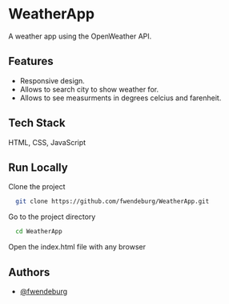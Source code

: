 # WeatherApp
A weather app using the OpenWeather API.

## Features
- Responsive design.
- Allows to search city to show weather for.
- Allows to see measurments in degrees celcius and farenheit.

## Tech Stack
HTML, CSS, JavaScript

## Run Locally

Clone the project

```bash
  git clone https://github.com/fwendeburg/WeatherApp.git
```

Go to the project directory

```bash
  cd WeatherApp
```

Open the index.html file with any browser

## Authors
- [@fwendeburg](https://www.github.com/fwendeburg)
